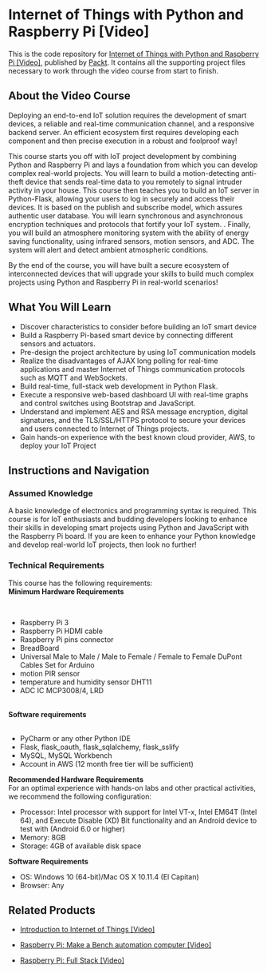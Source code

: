 # Internet of Things with Python and Raspberry Pi [Video]
This is the code repository for [	Internet of Things with Python and Raspberry Pi [Video]](https://www.packtpub.com/hardware-and-creative/internet-things-python-and-raspberry-pi-video), published by [Packt](https://www.packtpub.com/?utm_source=github). It contains all the supporting project files necessary to work through the video course from start to finish.
## About the Video Course
Deploying an end-to-end IoT solution requires the development of smart devices, a reliable and real-time communication channel, and a responsive backend server. An efficient ecosystem first requires developing each component and then precise execution in a robust and foolproof way!

This course starts you off with IoT project development by combining Python and Raspberry Pi and lays a foundation from which you can develop complex real-world projects. You will learn to build a motion-detecting anti-theft device that sends real-time data to you remotely to signal intruder activity in your house. This course then teaches you to build an IoT server in Python-Flask, allowing your users to log in securely and access their devices. It is based on the publish and subscribe model, which assures authentic user database. You will learn synchronous and asynchronous encryption techniques and protocols that fortify your IoT system. . Finally, you will build an atmosphere monitoring system with the ability of energy saving functionality, using infrared sensors, motion sensors, and ADC. The system will alert and detect ambient atmospheric conditions.

By the end of the course, you will have built a secure ecosystem of interconnected devices that will upgrade your skills to build much complex projects using Python and Raspberry Pi in real-world scenarios!

<H2>What You Will Learn</H2>
<DIV class=book-info-will-learn-text>
<UL>
<LI>Discover characteristics to consider before building an IoT smart device
<LI>Build a Raspberry Pi-based smart device by connecting different sensors and actuators. 
<LI>Pre-design the project architecture by using IoT communication models
<LI>Realize the disadvantages of AJAX long polling for real-time applications and master Internet of Things communication protocols such as MQTT and WebSockets.
<LI>Build real-time, full-stack web development in Python Flask.
<LI>Execute a responsive web-based dashboard UI with real-time graphs and control switches using Bootstrap and JavaScript. 
<LI>Understand and implement AES and RSA message encryption, digital signatures, and the TLS/SSL/HTTPS protocol to secure your devices and users connected to Internet of Things projects.
<LI>Gain hands-on experience with the best known cloud provider, AWS, to deploy your IoT Project </LI></UL></DIV>

## Instructions and Navigation
### Assumed Knowledge
A basic knowledge of electronics and programming syntax is required. This course is for IoT enthusiasts and budding developers looking to enhance their skills in developing smart projects using Python and JavaScript with the Raspberry Pi board. If you are keen to enhance your Python knowledge and develop real-world IoT projects, then look no further!
### Technical Requirements
This course has the following requirements:<br/>
<b>Minimum Hardware Requirements</b><br>

<br><ul><li>Raspberry Pi 3</li><li>Raspberry Pi HDMI cable</li><li>Raspberry Pi pins connector</li><li>BreadBoard</li><li>Universal Male to Male / Male to Female / Female to Female DuPont Cables Set for Arduino</li><li>motion PIR sensor</li><li>temperature and humidity sensor DHT11</li><li>ADC IC MCP3008/4, LRD </li></ul>

<br/>
<b>Software requirements</b><br>
<br><ul><li>PyCharm or any other Python IDE</li><li>Flask, flask_oauth, flask_sqlalchemy, flask_sslify</li><li>MySQL, MySQL Workbench</li><li>Account in AWS (12 month free tier will be sufficient)</li></ul>

<b>Recommended Hardware Requirements</b><br>
For an optimal experience with hands-on labs and other practical activities, we recommend the following configuration:
<ul><li>Processor: Intel processor with support for Intel VT-x, Intel EM64T (Intel 64), and Execute Disable (XD) Bit functionality and an Android device to test with (Android 6.0 or higher)</li><li>Memory: 8GB</li><li>Storage: 4GB of available disk space</li></ul>

<b>Software Requirements</b><br><ul><li>OS: Windows 10 (64-bit)/Mac OS X 10.11.4 (El Capitan)</li><li>Browser: Any</li></ul>

## Related Products
* [Introduction to Internet of Things [Video]](https://www.packtpub.com/virtualization-and-cloud/introduction-internet-things-video)

* [Raspberry Pi: Make a Bench automation computer [Video]](https://www.packtpub.com/hardware-and-creative/raspberry-pi-make-bench-automation-computer-video)

* [Raspberry Pi: Full Stack [Video]](https://www.packtpub.com/hardware-and-creative/raspberry-pi-full-stack-video)

